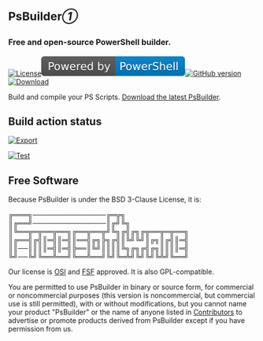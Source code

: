 # <sub>PsBuilder*①*</sub><br /><sub><sub><sub>Free and open-source PowerShell builder.</sub></sub></sub>
[![License](https://img.shields.io/badge/License-BSD_3--Clause-blue.svg)](LICENSE)[![PowerShell](https://github.com/psbuilder/psbuilder/raw/main/Powered%20by-PowerShell-blue.svg)](https://github.com/powershell)[![GitHub version](https://badge.fury.io/gh/psbuilder%2Fpsbuilder.svg)](https://badge.fury.io/gh/psbuilder%2Fpsbuilder)[![Download](https://img.shields.io/github/downloads/psbuilder/psbuilder/total?color=blue&label=Get%20PsBuilder%20now%21&logo=powershell&logoColor=lightblue&style=plastic)](htttps://github.com/psbuilder/psbuidler/releases/latest)

Build and compile your PS Scripts. [Download the latest PsBuilder](https://github.com/psbuilder/psbuilder/releases/download/1.0/PsBuilder.ps1).
## Build action status
[![Export](https://github.com/psbuilder/psbuilder/actions/workflows/exporter.yml/badge.svg)](https://github.com/psbuilder/psbuilder/actions/workflows/exporter.yml)

[![Test](https://github.com/psbuilder/psbuilder/actions/workflows/scripttest.yml/badge.svg)](https://github.com/psbuilder/psbuilder/actions/workflows/scripttest.yml)

## Free Software
Because PsBuilder is under the BSD 3-Clause License, it is:

╔═══╗───────────────╔═╦╗
<br>
║╔══╝───────────────║╔╝╚╗
<br>
║╚══╦═╦══╦══╗╔══╦══╦╝╚╗╔╣╔╗╔╦══╦═╦══╗
<br>
║╔══╣╔╣║═╣║═╣║══╣╔╗╠╗╔╣║╚╝╚╝║╔╗║╔╣║═╣
<br>
║║──║║║║═╣║═╣╠══║╚╝║║║║╚╗╔╗╔╣╔╗║║║║═╣
<br>
╚╝──╚╝╚══╩══╝╚══╩══╝╚╝╚═╩╝╚╝╚╝╚╩╝╚══╝

Our license is [OSI](https://opensource.org/licenses/BSD-3-Clause) and [FSF](https://gnu.org/licenses/license-list.en.html#ModifiedBSD) approved. It is also GPL-compatible.

You are permitted to use PsBuilder in binary or source form, for commercial or noncommercial purposes (this version is noncommercial, but commercial use is still permitted), with or without modifications, but you cannot name your product
"PsBuilder" or the name of anyone listed in [Contributors](https://github.com/psbuilder/psbuilder/contributors) to advertise or promote products derived from PsBuilder except if you have permission from us.

